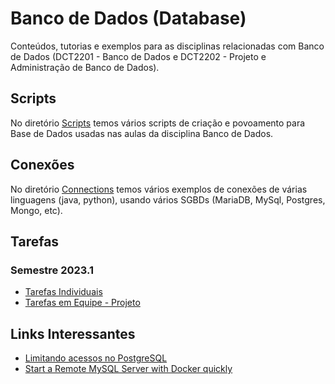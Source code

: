 # Banco de Dados (Database)

Conteúdos, tutorias e exemplos para as disciplinas relacionadas com Banco de Dados (DCT2201 - Banco de Dados e DCT2202 - Projeto e Administração de Banco de Dados).

## Scripts

No diretório [Scripts](scripts/) temos vários scripts de criação e povoamento para Base de Dados usadas nas aulas da disciplina Banco de Dados.

## Conexões

No diretório [Connections](connections/) temos vários exemplos de conexões de várias linguagens (java, python), usando vários SGBDs (MariaDB, MySql, Postgres, Mongo, etc).

## Tarefas

### Semestre 2023.1

* [Tarefas Individuais](20231/tarefas/README.md)
* [Tarefas em Equipe - Projeto](20231/projetos/README.md)

## Links Interessantes

* [Limitando acessos no PostgreSQL](https://ubiq.co/database-blog/how-to-limit-access-to-database-in-postgresql/)
* [Start a Remote MySQL Server with Docker quickly](https://medium.com/@backslash112/start-a-remote-mysql-server-with-docker-quickly-9fdff22d23fd)
